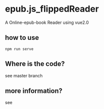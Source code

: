 # epub.js_flippedReader
A Online-epub-book Reader using vue2.0
## how to use
```
npm run serve
```

## Where is the code?
see master branch

## more information?
see 
